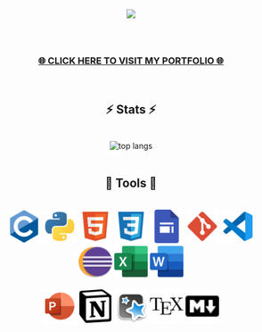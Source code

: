 <div style="font-weight: bold;">
    <h1 align="center">
        <img src="https://readme-typing-svg.herokuapp.com/?font=Proxima+Nova&size=40&color=004c59&center=true&vCenter=true&width=700&height=70&duration=2500&lines=👁+Hi+there+👁;I'm+Abdullah+and+I+want+to...;Thank+you+for+visiting+my+repository!;I+suggest+you+visit+my+portfolio+⬇️" />
    </h1>
</div>

<br>
<h3 align="center">
    <a href="">🌐 CLICK HERE TO VISIT MY PORTFOLIO 🌐</a>
</h3>

<br>
<h2 align="center">⚡ Stats ⚡</h2>
<br>

<div align="center">
  <img width=400 align="center" src="https://github-readme-stats-theta-three-46.vercel.app
/api/top-langs/?username=unknown176740&hide=HTML&langs_count=8&layout=compact&theme=gotham&border_radius=10&size_weight=0.5&count_weight=0.5&exclude_repo=github-readme-stats" alt="top langs" />
</div>

<br>
<h2 align="center">💎 Tools 💎</h2>
<br>

<div align="center">
    <img src="1-icons/1-c.svg" width="60" height="60"/>
    <img src="1-icons/2-python.svg" width="60" height="60"/>
    <img src="1-icons/3-html.svg" width="60" height="60"/>
    <img src="1-icons/4-css.svg" width="60" height="60"/>
    <img src="1-icons/5-google_sites.png" width="60" height="60"/>
    <img src="1-icons/6-git.svg" width="60" height="60"/>
    <img src="1-icons/7-vs_code.svg" width="60" height="60"/>
    <img src="1-icons/8-eclipse.svg" width="60" height="60"/>
    <img src="1-icons/9-excel.svg" width="60" height="60"/>
    <img src="1-icons/10-word.svg" width="60" height="60"/>
    <br><br>
    <img src="1-icons/11-powerpoint.svg" width="60" height="60"/>
    <img src="1-icons/12-notion.svg" width="60" height="60"/>
    <img src="1-icons/13-anki.png" width="60" height="60"/>
    <img src="1-icons/14-latex.svg" width="60" height="60"/>
    <img src="1-icons/15-markdown.svg" width="60" height="60"/>
</div>






